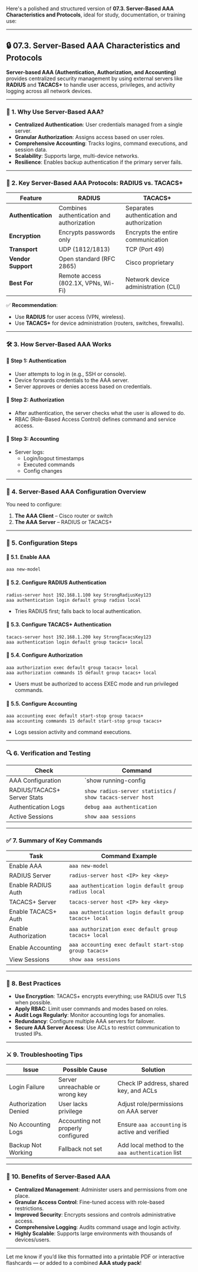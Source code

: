 Here's a polished and structured version of **07.3. Server-Based AAA Characteristics and Protocols**, ideal for study, documentation, or training use:

---

## 🔒 07.3. Server-Based AAA Characteristics and Protocols

**Server-based AAA (Authentication, Authorization, and Accounting)** provides centralized security management by using external servers like **RADIUS** and **TACACS+** to handle user access, privileges, and activity logging across all network devices.

---

### 🌟 1. Why Use Server-Based AAA?

- **Centralized Authentication**: User credentials managed from a single server.
- **Granular Authorization**: Assigns access based on user roles.
- **Comprehensive Accounting**: Tracks logins, command executions, and session data.
- **Scalability**: Supports large, multi-device networks.
- **Resilience**: Enables backup authentication if the primary server fails.

---

### 🔑 2. Key Server-Based AAA Protocols: RADIUS vs. TACACS+

| **Feature**         | **RADIUS**                                  | **TACACS+**                                    |
|----------------------|---------------------------------------------|------------------------------------------------|
| **Authentication**   | Combines authentication and authorization  | Separates authentication and authorization     |
| **Encryption**       | Encrypts passwords only                    | Encrypts the entire communication              |
| **Transport**        | UDP (1812/1813)                            | TCP (Port 49)                                  |
| **Vendor Support**   | Open standard (RFC 2865)                   | Cisco proprietary                              |
| **Best For**         | Remote access (802.1X, VPNs, Wi-Fi)        | Network device administration (CLI)            |

✅ **Recommendation**:  
- Use **RADIUS** for user access (VPN, wireless).  
- Use **TACACS+** for device administration (routers, switches, firewalls).

---

### 🛠️ 3. How Server-Based AAA Works

#### 🔹 Step 1: Authentication
- User attempts to log in (e.g., SSH or console).
- Device forwards credentials to the AAA server.
- Server approves or denies access based on credentials.

#### 🔹 Step 2: Authorization
- After authentication, the server checks what the user is allowed to do.
- RBAC (Role-Based Access Control) defines command and service access.

#### 🔹 Step 3: Accounting
- Server logs:
  - Login/logout timestamps
  - Executed commands
  - Config changes

---

### 📡 4. Server-Based AAA Configuration Overview

You need to configure:
1. **The AAA Client** – Cisco router or switch
2. **The AAA Server** – RADIUS or TACACS+

---

### 🔧 5. Configuration Steps

#### 📌 5.1. Enable AAA
```shell
aaa new-model
```

#### 📌 5.2. Configure RADIUS Authentication
```shell
radius-server host 192.168.1.100 key StrongRadiusKey123
aaa authentication login default group radius local
```
- Tries RADIUS first; falls back to local authentication.

#### 📌 5.3. Configure TACACS+ Authentication
```shell
tacacs-server host 192.168.1.200 key StrongTacacsKey123
aaa authentication login default group tacacs+ local
```

#### 📌 5.4. Configure Authorization
```shell
aaa authorization exec default group tacacs+ local
aaa authorization commands 15 default group tacacs+ local
```
- Users must be authorized to access EXEC mode and run privileged commands.

#### 📌 5.5. Configure Accounting
```shell
aaa accounting exec default start-stop group tacacs+
aaa accounting commands 15 default start-stop group tacacs+
```
- Logs session activity and command executions.

---

### 🔍 6. Verification and Testing

| **Check**                        | **Command**                          |
|----------------------------------|--------------------------------------|
| AAA Configuration                | `show running-config | include aaa` |
| RADIUS/TACACS+ Server Stats      | `show radius-server statistics` / `show tacacs-server host` |
| Authentication Logs              | `debug aaa authentication`           |
| Active Sessions                  | `show aaa sessions`                  |

---

### ✅ 7. Summary of Key Commands

| **Task**                | **Command Example**                                 |
|-------------------------|------------------------------------------------------|
| Enable AAA              | `aaa new-model`                                      |
| RADIUS Server           | `radius-server host <IP> key <key>`                 |
| Enable RADIUS Auth      | `aaa authentication login default group radius local` |
| TACACS+ Server          | `tacacs-server host <IP> key <key>`                 |
| Enable TACACS+ Auth     | `aaa authentication login default group tacacs+ local` |
| Enable Authorization    | `aaa authorization exec default group tacacs+ local` |
| Enable Accounting       | `aaa accounting exec default start-stop group tacacs+` |
| View Sessions           | `show aaa sessions`                                  |

---

### 🔐 8. Best Practices

- **Use Encryption**: TACACS+ encrypts everything; use RADIUS over TLS when possible.
- **Apply RBAC**: Limit user commands and modes based on roles.
- **Audit Logs Regularly**: Monitor accounting logs for anomalies.
- **Redundancy**: Configure multiple AAA servers for failover.
- **Secure AAA Server Access**: Use ACLs to restrict communication to trusted IPs.

---

### ⚔️ 9. Troubleshooting Tips

| **Issue**               | **Possible Cause**                      | **Solution**                                    |
|--------------------------|-----------------------------------------|-------------------------------------------------|
| Login Failure            | Server unreachable or wrong key         | Check IP address, shared key, and ACLs          |
| Authorization Denied     | User lacks privilege                    | Adjust role/permissions on AAA server           |
| No Accounting Logs       | Accounting not properly configured      | Ensure `aaa accounting` is active and verified  |
| Backup Not Working       | Fallback not set                        | Add local method to the `aaa authentication` list |

---

### 🌟 10. Benefits of Server-Based AAA

- **Centralized Management**: Administer users and permissions from one place.
- **Granular Access Control**: Fine-tuned access with role-based restrictions.
- **Improved Security**: Encrypts sessions and controls administrative access.
- **Comprehensive Logging**: Audits command usage and login activity.
- **Highly Scalable**: Supports large environments with thousands of devices/users.

---

Let me know if you’d like this formatted into a printable PDF or interactive flashcards — or added to a combined **AAA study pack**!